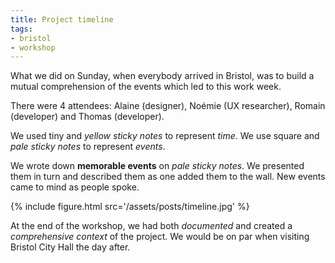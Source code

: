 ```yaml
---
title: Project timeline
tags:
- bristol
- workshop
---
```


What we did on Sunday, when everybody arrived in Bristol, was to build a mutual comprehension of the events which led to this work week.

There were 4 attendees: Alaine (designer), Noémie (UX researcher), Romain (developer) and Thomas (developer).

We used tiny and _yellow sticky notes_ to represent _time_. We use square and _pale sticky notes_ to represent _events_.

We wrote down **memorable events** on _pale sticky notes_. We presented them in turn and described them as one added them to the wall. New events came to mind as people spoke.

{% include figure.html src='/assets/posts/timeline.jpg' %}

At the end of the workshop, we had both _documented_ and created a _comprehensive context_ of the project. We would be on par when visiting Bristol City Hall the day after.

